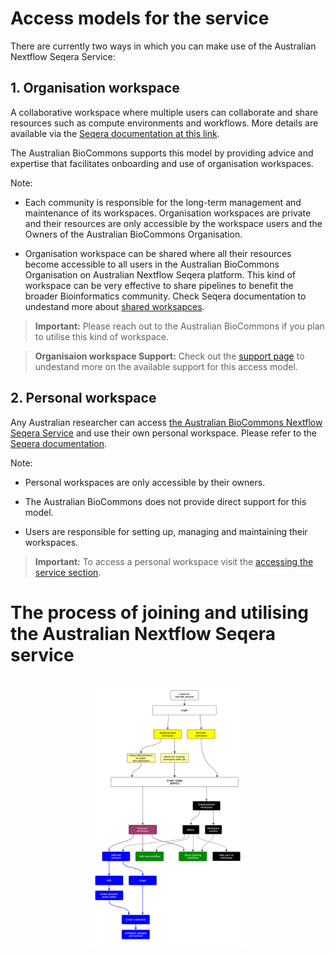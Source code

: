 
# Access models for the service

There are currently two ways in which you can make use of the Australian Nextflow Seqera Service:

## 1. Organisation workspace

A collaborative workspace where multiple users can collaborate and share resources such as compute environments and workflows. More details are available via the [Seqera documentation at this link](https://docs.seqera.io/platform/latest/orgs-and-teams/workspace-management/). 

The Australian BioCommons supports this model by providing advice and expertise that facilitates onboarding and use of organisation workspaces. 

Note: 

- Each community is responsible for the long-term management and maintenance of its workspaces.
Organisation workspaces are private and their resources are only accessible by the workspace users and the Owners of the Australian BioCommons Organisation.

- Organisation workspace can be shared where all their resources become accessible to all users in the Australian BioCommons Organisation on Australian Nextflow Seqera platform. This kind of workspace can be very effective to share pipelines to benefit the broader Bioinformatics community. Check Seqera documentation to undestand more about [shared worksapces](https://docs.seqera.io/platform/latest/orgs-and-teams/shared-workspaces/).

> **Important:**
> Please reach out to the Australian BioCommons if you plan to utilise this kind of workspace.

> **Organisaion workspace Support:**
> Check out the [support page](/main/support.md) to undestand more on the available support for this access model.


## 2. Personal workspace
Any Australian researcher can access [the Australian BioCommons Nextflow Seqera Service](http://seqera.services.biocommons.org.au/) and use their own personal workspace. Please refer to the [Seqera documentation](https://docs.seqera.io/platform/latest/getting-started/workspace/). 

Note:

- Personal workspaces are only accessible by their owners.

- The Australian BioCommons does not provide direct support for this model.

- Users are responsible for setting up, managing and maintaining their workspaces. 

> **Important:**
> To access a personal workspace visit the [accessing the service section](/user-guide/service-access.md).

# The process of joining and utilising the Australian Nextflow Seqera service

<br/>
<div style="text-align:center"><img width="50%" src="../assets/doc_img/seqera-process.png"/></div>
<br/>
